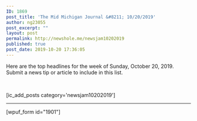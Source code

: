 ```yaml
---
ID: 1869
post_title: 'The Mid Michigan Journal &#8211; 10/20/2019'
author: ng23055
post_excerpt: ""
layout: post
permalink: http://newshole.me/newsjam10202019
published: true
post_date: 2019-10-20 17:36:05
---
```

Here are the top headlines for the week of Sunday, October 20, 2019. Submit a news tip or article to include in this list.

&nbsp;
<div class="dmb_field dmb_tab_content">[ic_add_posts category='newsjam10202019']</div>
<div class="dmb_clearfix"></div>
<div class="dmb_edit_tab_content dmb_small_button_primary"></div>

<hr />

[wpuf_form id="1901"]